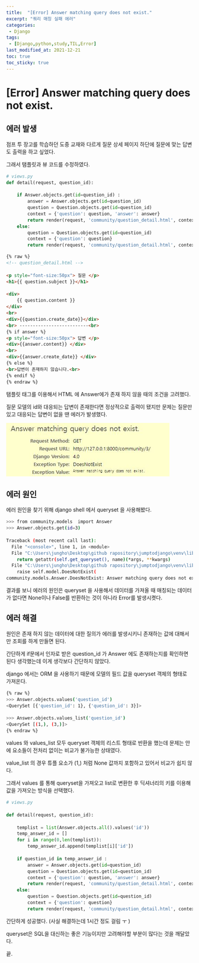 ```yaml
---
title:  "[Error] Answer matching query does not exist."
excerpt: "쿼리 매칭 실패 에러"
categories:
 - Django
tags:
 - [Django,python,study,TIL,Error]
last_modified_at: 2021-12-21
toc: true
toc_sticky: true
---
```


#  [Error] Answer matching query does not exist.



## 에러 발생



점프 투 장고를 학습하던 도중 교재와 다르게 질문 상세 페이지 하단에 질문에 맞는 답변도 출력을 하고 싶었다.



그래서 탬플릿과 뷰 코드를 수정하였다.

```python
# views.py
def detail(request, question_id):

    if Answer.objects.get(id=question_id) :
        answer = Answer.objects.get(id=question_id)
        question = Question.objects.get(id=question_id)
        context = {'question': question, 'answer': answer}
        return render(request, 'community/question_detail.html', context)
    else:
        question = Question.objects.get(id=question_id)
        context = {'question': question}
        return render(request, 'community/question_detail.html', context)
```



```html
{% raw %}
<!-- question_detail.html -->

<p style="font-size:50px"> 질문 </p>
<h1>{{ question.subject }}</h1>

<div>
    {{ question.content }}
</div>
<br>
<div>{{question.create_date}}</div>
<br> --------------------------<br>
{% if answer %}
<p style="font-size:50px"> 답변 </p>
<div>{{answer.content}} </div>
<br>
<div>{{answer.create_date}} </div>
{% else %}
<br>답변이 존재하지 않습니다.<br>
{% endif %}
{% endraw %}
```



탬플릿 태그를 이용해서 HTML 에 Answer에가 존재 하지 않을 때의 조건을 고려했다.

질문 모델의 id와 대응되는 답변이 존재한다면 정상적으로 출력이 됐지만 문제는 질문만 있고 대응되는 답변이 없을 땐 에러가 발생했다.



![queryset_error_1](\assets\images\jumptodjango\queryset_error_1.JPG)



## 에러 원인



에러 원인을 찾기 위해 django shell 에서 queryset 을 사용해봤다.



```bash
>>> from community.models  import Answer
>>> Answer.objects.get(id=3)

Traceback (most recent call last):
  File "<console>", line 1, in <module>
  File "C:\Users\jungho\Desktop\github rapository\jumptodjango\venv\lib\site-packages\django\db\models\manager.py", line 85, in manager_method
    return getattr(self.get_queryset(), name)(*args, **kwargs)
  File "C:\Users\jungho\Desktop\github rapository\jumptodjango\venv\lib\site-packages\django\db\models\query.py", line 439, in get
    raise self.model.DoesNotExist(
community.models.Answer.DoesNotExist: Answer matching query does not exist.
```



결과를 보니 에러의 원인은 queryset 을 사용해서 데이터를 가져올 때 매칭되는 데이터가 없다면 None이나 False를 반환하는 것이 아니라 Error를 발생시켯다.



## 에러 해결



원인은 존재 하지 않는 데이터에 대한 질의가 에러를 발생시키니 존재하는 값에 대해서만 조회를 하게 만들면 된다.



간단하게 if문에서 인자로 받은 question_id 가 Answer 에도 존재하는지를 확인하면 된다 생각했는데 이게 생각보다 간단하지 않았다.



django 에서는 ORM 을 사용하기 때문에 모델의 필드 값을 queryset 객체의 형태로 가져온다.



```bash
{% raw %}
>>> Answer.objects.values('question_id')
<QuerySet [{'question_id': 1}, {'question_id': 3}]>

>>> Answer.objects.values_list('question_id')
<QuerySet [(1,), (3,)]>
{% endraw %}

```



values 와 values_list 모두 queryset 객체의 리스트 형태로 반환을 했는데 문제는 안에 요소들이 전처리 없이는 비교가 불가능한 상태였다.



value_list 의 경우 튜플 요소가 (1,) 처럼 None 값까지 포함하고 있어서 비교가 쉽지 않다.

그래서 values 를 통해 queryset을 가져오고 list로 변환한 후 딕셔너리의 키를 이용해 값을 가져오는 방식을 선택했다.



```python
# views.py

def detail(request, question_id):

    templist = list(Answer.objects.all().values('id'))
    temp_answer_id = []
    for i in range(0,len(templist)):
        temp_answer_id.append(templist[i]['id'])

    if question_id in temp_answer_id :
        answer = Answer.objects.get(id=question_id)
        question = Question.objects.get(id=question_id)
        context = {'question': question, 'answer': answer}
        return render(request, 'community/question_detail.html', context)
    else:
        question = Question.objects.get(id=question_id)
        context = {'question': question}
        return render(request, 'community/question_detail.html', context)
```



간단하게 성공했다. (사실 해결하는데 1시간 정도 걸림 ㅜ )



queryset은 SQL을 대신하는 좋은 기능이지만 고려해야할 부분이 많다는 것을 깨달았다.



끝.


